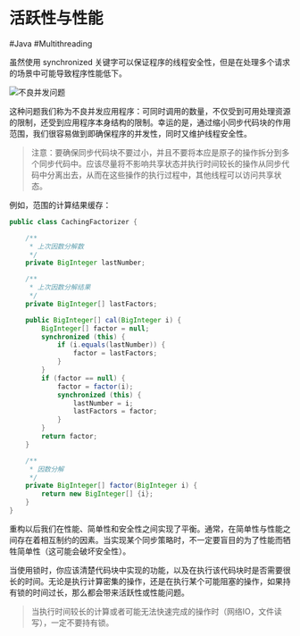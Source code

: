 # 活跃性与性能
#Java #Multithreading 

虽然使用 synchronized 关键字可以保证程序的线程安全性，但是在处理多个请求的场景中可能导致程序性能低下。

![不良并发问题](https://my-images-repo.oss-cn-hangzhou.aliyuncs.com/java-concurrency-in-practice/%E4%B8%8D%E8%89%AF%E5%B9%B6%E5%8F%91%E9%97%AE%E9%A2%98.png)

这种问题我们称为不良并发应用程序：可同时调用的数量，不仅受到可用处理资源的限制，还受到应用程序本身结构的限制。幸运的是，通过缩小同步代码块的作用范围，我们很容易做到即确保程序的并发性，同时又维护线程安全性。

> 注意：要确保同步代码块不要过小，并且不要将本应是原子的操作拆分到多个同步代码中。应该尽量将不影响共享状态并执行时间较长的操作从同步代码中分离出去，从而在这些操作的执行过程中，其他线程可以访问共享状态。

例如，范围的计算结果缓存：

```java
public class CachingFactorizer {

    /**
     * 上次因数分解数
     */
    private BigInteger lastNumber;

    /**
     * 上次因数分解结果
     */
    private BigInteger[] lastFactors;

    public BigInteger[] cal(BigInteger i) {
        BigInteger[] factor = null;
        synchronized (this) {
            if (i.equals(lastNumber)) {
                factor = lastFactors;
            }
        }
        if (factor == null) {
            factor = factor(i);
            synchronized (this) {
                lastNumber = i;
                lastFactors = factor;
            }
        } 
        return factor;
    }

    /**
     * 因数分解
     */
    private BigInteger[] factor(BigInteger i) {
        return new BigInteger[] {i};
    }
}
```

重构以后我们在性能、简单性和安全性之间实现了平衡。通常，在简单性与性能之间存在着相互制约的因素。当实现某个同步策略时，不一定要盲目的为了性能而牺牲简单性（这可能会破坏安全性）。

当使用锁时，你应该清楚代码块中实现的功能，以及在执行该代码块时是否需要很长的时间。无论是执行计算密集的操作，还是在执行某个可能阻塞的操作，如果持有锁的时间过长，那么都会带来活跃性或性能问题。

> 当执行时间较长的计算或者可能无法快速完成的操作时（网络IO，文件读写），一定不要持有锁。